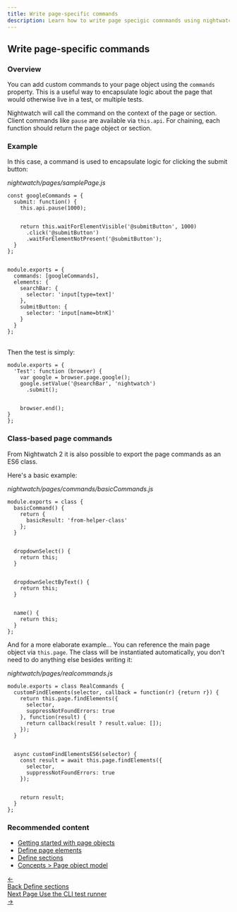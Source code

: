 ```yaml
---
title: Write page-specific commands
description: Learn how to write page specigic comnmands using nightwatch.
---
```


## Write page-specific commands

### Overview
You can add custom commands to your page object using the `commands` property. This is a useful way to encapsulate logic about the page that would otherwise live in a test, or multiple tests.

Nightwatch will call the command on the context of the page or section. Client commands like `pause` are available via `this.api`. For chaining, each function should return the page object or section.

### Example
In this case, a command is used to encapsulate logic for clicking the submit button:

<div class="sample-test"><i>nightwatch/pages/samplePage.js</i>
<pre class="line-numbers" data-language="javascript"><code class="language-javascript">const googleCommands = {
  submit: function() {
    this.api.pause(1000);
    <br>
    return this.waitForElementVisible('@submitButton', 1000)
      .click('@submitButton')
      .waitForElementNotPresent('@submitButton');
  }
};
<br>
module.exports = {
  commands: [googleCommands],
  elements: {
    searchBar: {
      selector: 'input[type=text]'
    },
    submitButton: {
      selector: 'input[name=btnK]'
    }
  }
};
</code></pre></div>

<br>
Then the test is simply:

<div class="sample-test">
<pre data-language="javascript"><code class="language-javascript">module.exports = {
  'Test': function (browser) {
    var google = browser.page.google();
    google.setValue('@searchBar', 'nightwatch')
      .submit();
    <br>
    browser.end();
}
};
</code></pre></div>

### Class-based page commands
From Nightwatch 2 it is also possible to export the page commands as an ES6 class.

Here's a basic example:

<div class="sample-test"><i>nightwatch/pages/commands/basicCommands.js</i>
<pre class="line-numbers" data-language="javascript"><code class="language-javascript">module.exports = class {
  basicCommand() {
    return {
      basicResult: 'from-helper-class'
    };
  }
  <br>
  dropdownSelect() {
    return this;
  }
  <br>
  dropdownSelectByText() {
    return this;
  }
  <br>
  name() {
    return this;
  }
};
</code></pre></div>

And for a more elaborate example... You can reference the main page object via `this.page`. The class will be instantiated automatically, you don't need to do anything else besides writing it:

<div class="sample-test"><i>nightwatch/pages/realcommands.js</i>
<pre class="line-numbers" data-language="javascript"><code class="language-javascript">module.exports = class RealCommands {
  customFindElements(selector, callback = function(r) {return r}) {
    return this.page.findElements({
      selector,
      suppressNotFoundErrors: true
    }, function(result) {
      return callback(result ? result.value: []);
    });
  }
  <br>
  async customFindElementsES6(selector) {
    const result = await this.page.findElements({
      selector,
      suppressNotFoundErrors: true
    });
    <br>
    return result;
  }
};</code></pre></div>

### Recommended content
- [Getting started with page objects](/guide/using-page-objects/getting-started.html)
- [Define page elements](/guide/using-page-objects/defining-elements.html)
- [Define sections](/guide/using-page-objects/defining-sections.html)
- [Concepts > Page object model](/guide/concepts/page-object-model.html)



 <div class="doc-pagination pt-40">
  <div class="previous">
    <a href="/guide/using-page-objects/defining-sections.html">
      <span>←</span>
        <div class="d-flex flex-column">
          <span class="smallT">Back</span>
          <span class="bigT">Define sections</span>
        </div>
    </a>
  </div>
  <div class="next">
    <a href="/guide/running-tests/using-the-cli-test-runner.html">
        <div class="d-flex flex-column">
          <span class="smallT">Next Page</span>
          <span class="bigT">Use the CLI test runner</span>
        </div>
        <span>→</span>
    </a>
  </div>
</div>

